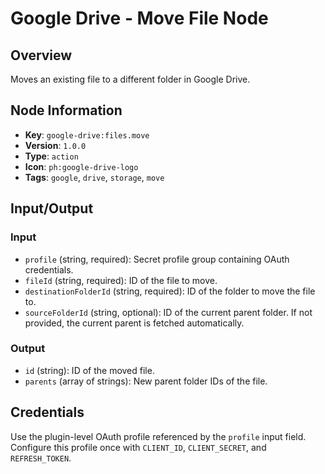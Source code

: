 # Google Drive - Move File Node

## Overview
Moves an existing file to a different folder in Google Drive.

## Node Information
- **Key**: `google-drive:files.move`
- **Version**: `1.0.0`
- **Type**: `action`
- **Icon**: `ph:google-drive-logo`
- **Tags**: `google`, `drive`, `storage`, `move`

## Input/Output
### Input
- `profile` (string, required): Secret profile group containing OAuth credentials.
- `fileId` (string, required): ID of the file to move.
- `destinationFolderId` (string, required): ID of the folder to move the file to.
- `sourceFolderId` (string, optional): ID of the current parent folder. If not provided, the current parent is fetched automatically.

### Output
- `id` (string): ID of the moved file.
- `parents` (array of strings): New parent folder IDs of the file.

## Credentials
Use the plugin-level OAuth profile referenced by the `profile` input field. Configure this profile once with `CLIENT_ID`, `CLIENT_SECRET`, and `REFRESH_TOKEN`.
